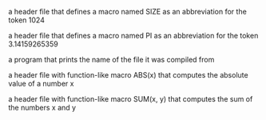 a header file that defines a macro named SIZE as an abbreviation for the token 1024

a header file that defines a macro named PI as an abbreviation for the token 3.14159265359

a program that prints the name of the file it was compiled from

a header file with function-like macro ABS(x) that computes the absolute value of a number x

a header file with function-like macro SUM(x, y) that computes the sum of the numbers x and y
